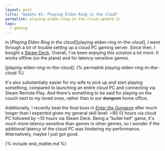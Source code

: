 ```yaml
---
layout: post
title: "Update #1: Playing Elden Ring in the cloud"
permalink: playing-elden-ring-in-the-cloud-update-1/
tags:
  - gaming
---
```


In [*Playing Elden Ring in the cloud*][playing-elden-ring-in-the-cloud], I went through a lot of trouble setting up a cloud PC gaming server. Since then, I bought a [Steam Deck](https://store.steampowered.com/steamdeck). Overall, I've been enjoying this solution a lot more. It works offline (on the plane) and for latency-sensitive games.

  [playing-elden-ring-in-the-cloud]: {% permalink playing-elden-ring-in-the-cloud %}

It's also substantially easier for my wife to pick up and start playing something, compared to launching an entire cloud PC and connecting via Steam Remote Play. And there's something to be said for playing on the couch next to my loved ones, rather than in our <del>dungeon</del> home office.

Additionally, I recently beat the final boss in [*Enter the Gungeon*](https://enterthegungeon.com/) after much longer than I expected given my general skill level: ~90 (!) hours via cloud PC followed by ~10 hours via Steam Deck. Being a "bullet hell" game, it's much more latency-sensitive than games in other genres, so I wonder if the additional latency of the cloud PC was hindering my performance. Alternatively, maybe I just got good.

{% include end_matter.md %}
